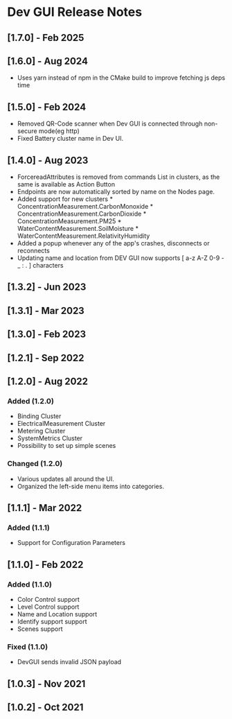 # Dev GUI Release Notes

## [1.7.0] - Feb 2025

## [1.6.0] - Aug 2024

* Uses yarn instead of npm in the CMake build to improve fetching js deps time

## [1.5.0] - Feb 2024

* Removed QR-Code scanner when Dev GUI is connected through non-secure mode(eg http)
* Fixed Battery cluster name in Dev UI.

## [1.4.0] - Aug 2023

* ForcereadAttributes is removed from commands List in clusters, as the same is available as Action Button
* Endpoints are now automatically sorted by name on the Nodes page.
* Added support for new clusters
      * ConcentrationMeasurement.CarbonMonoxide
      * ConcentrationMeasurement.CarbonDioxide
      * ConcentrationMeasurement.PM25
      * WaterContentMeasurement.SoilMoisture
      * WaterContentMeasurement.RelativityHumidity
* Added a popup whenever any of the app's crashes, disconnects or reconnects
* Updating name and location from DEV GUI now supports [ a-z A-Z 0-9 - _ : . ] characters

## [1.3.2] - Jun 2023

## [1.3.1] - Mar 2023

## [1.3.0] - Feb 2023

## [1.2.1] - Sep 2022

## [1.2.0] - Aug 2022

### Added (1.2.0)

* Binding Cluster
* ElectricalMeasurement Cluster
* Metering Cluster
* SystemMetrics Cluster
* Possibility to set up simple scenes

### Changed (1.2.0)

* Various updates all around the UI.
* Organized the left-side menu items into categories.

## [1.1.1] - Mar 2022

### Added (1.1.1)

* Support for Configuration Parameters

## [1.1.0] - Feb 2022

### Added (1.1.0)

* Color Control support
* Level Control support
* Name and Location support
* Identify support support
* Scenes support

### Fixed (1.1.0)

* DevGUI sends invalid JSON payload

## [1.0.3] - Nov 2021

## [1.0.2] - Oct 2021
